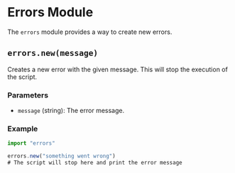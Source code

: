 # Errors Module

The `errors` module provides a way to create new errors.

## `errors.new(message)`

Creates a new error with the given message. This will stop the execution of the script.

### Parameters

- `message` (string): The error message.

### Example

```js
import "errors"

errors.new("something went wrong")
# The script will stop here and print the error message
``` 